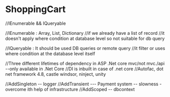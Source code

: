 # ShoppingCart

 //IEnumerable && IQueryable

 //IEnumerable : Array, List, Dictionary
 //if we already have a list of record
 //it doesn't apply where condition at database level so not suitable for db query

 //IQueryable : It should be used DB queries or remote query
 //it filter or uses where condition at the database level itself

 //Three different lifetimes of dependency in ASP .Net core mvc/not mvc./api --only available in .Net Core
 //DI is inbuilt in case of .net core
 //Autofac, dot net framework 4.8, castle windsor, ninject, unity

 //AddSingleton -- logger
 //AddTransient --- Payment system -- slowness - overcome ith help of infrastructure
 //AddScoped -- dbcontext